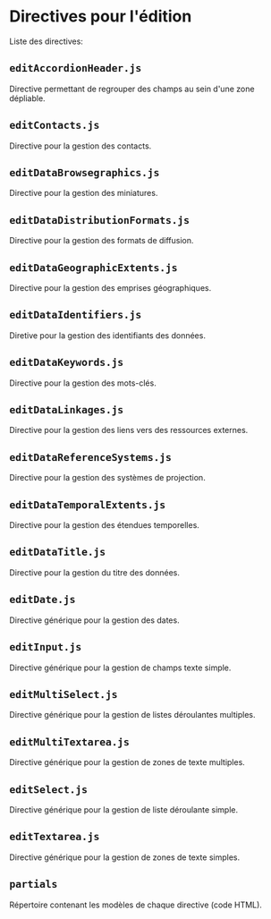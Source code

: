 # Directives pour l'édition

Liste des directives:

## ``editAccordionHeader.js``

Directive permettant de regrouper des champs au sein d'une zone dépliable.

## ``editContacts.js``

Directive pour la gestion des contacts.

## ``editDataBrowsegraphics.js``

Directive pour la gestion des miniatures.

## ``editDataDistributionFormats.js``

Directive pour la gestion des formats de diffusion.

## ``editDataGeographicExtents.js``

Directive pour la gestion des emprises géographiques.

## ``editDataIdentifiers.js``

Diretive pour la gestion des identifiants des données.

## ``editDataKeywords.js``

Directive pour la gestion des mots-clés.

## ``editDataLinkages.js``

Directive pour la gestion des liens vers des ressources externes.

## ``editDataReferenceSystems.js``

Directive pour la gestion des systèmes de projection.

## ``editDataTemporalExtents.js``

Directive pour la gestion des étendues temporelles.

## ``editDataTitle.js``

Directive pour la gestion du titre des données.

## ``editDate.js``

Directive générique pour la gestion des dates.

## ``editInput.js``

Directive générique pour la gestion de champs texte simple.

## ``editMultiSelect.js``

Directive générique pour la gestion de listes déroulantes multiples.

## ``editMultiTextarea.js``

Directive générique pour la gestion de zones de texte multiples.

## ``editSelect.js``

Directive générique pour la gestion de liste déroulante simple.

## ``editTextarea.js``

Directive générique pour la gestion de zones de texte simples.

## ``partials``

Répertoire contenant les modèles de chaque directive (code HTML).
